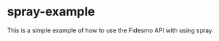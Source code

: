 spray-example
=============

This is a simple example of how to use the Fidesmo API with using spray
